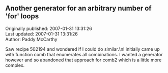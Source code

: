 ## Another generator for an arbitrary number of 'for' loops  
Originally published: 2007-01-31 13:31:26  
Last updated: 2007-01-31 13:31:26  
Author: Paddy McCarthy  
  
Saw recipe 502194 and wondered if I could do similar.\nI initially came up with function comb that enumerates all combinations. I wanted a generator however and so abandoned that approach for comb2 which is a little more complex.